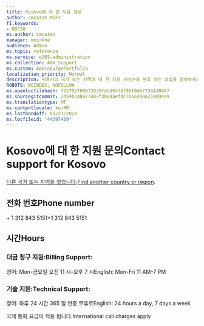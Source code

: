 ```yaml
---
title: Kosovo에 대 한 지원 정보
author: cmcatee-MSFT
f1.keywords:
- NOCSH
ms.author: cmcatee
manager: mnirkhe
audience: Admin
ms.topic: reference
ms.service: o365-administration
ms.collection: Adm_Support
ms.custom: AdminSurgePortfolio
localization_priority: Normal
description: 사용자의 국가 또는 지역에 대 한 지원 서비스에 문의 하는 방법을 알아보세요.
ROBOTS: NOINDEX, NOFOLLOW
ms.openlocfilehash: f25785700072839fddd65f6f96f8d67728430467
ms.sourcegitcommit: 2d59b24b877487f3b84aefdc7b1e200a21009999
ms.translationtype: MT
ms.contentlocale: ko-KR
ms.lasthandoff: 05/27/2020
ms.locfileid: "44397409"
---
```

# <a name="contact-support-for-kosovo"></a><span data-ttu-id="5a912-103">Kosovo에 대 한 지원 문의</span><span class="sxs-lookup"><span data-stu-id="5a912-103">Contact support for Kosovo</span></span>

<span data-ttu-id="5a912-104">[다른 국가 또는 지역을 찾습니다](../contact-support-for-business-products.md).</span><span class="sxs-lookup"><span data-stu-id="5a912-104">[Find another country or region](../contact-support-for-business-products.md).</span></span>

## <a name="phone-number"></a><span data-ttu-id="5a912-105">전화 번호</span><span class="sxs-lookup"><span data-stu-id="5a912-105">Phone number</span></span>
<span data-ttu-id="5a912-106">+ 1 312 843 5151</span><span class="sxs-lookup"><span data-stu-id="5a912-106">+1 312 843 5151</span></span>

## <a name="hours"></a><span data-ttu-id="5a912-107">시간</span><span class="sxs-lookup"><span data-stu-id="5a912-107">Hours</span></span>
### <a name="billing-support"></a><span data-ttu-id="5a912-108">대금 청구 지원:</span><span class="sxs-lookup"><span data-stu-id="5a912-108">Billing Support:</span></span>

<span data-ttu-id="5a912-109">영어: Mon-금요일 오전 11 시-오후 7 시</span><span class="sxs-lookup"><span data-stu-id="5a912-109">English: Mon-Fri 11 AM-7 PM</span></span>

### <a name="technical-support"></a><span data-ttu-id="5a912-110">기술 지원:</span><span class="sxs-lookup"><span data-stu-id="5a912-110">Technical Support:</span></span>

<span data-ttu-id="5a912-111">영어: 하루 24 시간 365 일 연중 무휴로</span><span class="sxs-lookup"><span data-stu-id="5a912-111">English: 24 hours a day, 7 days a week</span></span>

<span data-ttu-id="5a912-112">국제 통화 요금이 적용 됩니다.</span><span class="sxs-lookup"><span data-stu-id="5a912-112">International call charges apply</span></span>
